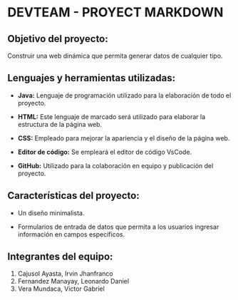 # DEVTEAM - PROYECT MARKDOWN

## Objetivo del proyecto:

Construir una web dinámica que permita generar datos de cualquier tipo.

## Lenguajes y herramientas utilizadas:

-	**Java:** Lenguaje de programación utilizado para la elaboración de todo el proyecto.

-	**HTML:** Este lenguaje de marcado será utilizado para elaborar la estructura de la página web. 

-	**CSS:** Empleado para mejorar la apariencia y el diseño de la página web.

-	**Editor de código:** Se empleará el editor de código VsCode.

-	**GitHub:** Utilizado para la colaboración en equipo y publicación del proyecto.

## Características del proyecto:

-	Un diseño minimalista.

-	Formularios de entrada de datos que permita a los usuarios ingresar información en campos específicos.

## Integrantes del equipo: 

1.	Cajusol Ayasta, Irvin Jhanfranco
2.	Fernandez Manayay, Leonardo Daniel
3.	Vera Mundaca, Victor Gabriel
